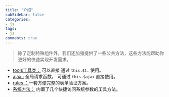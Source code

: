 ```yaml
---
title: "介绍"
subSidebar: false
categories:
- js
tags:
- js
comments: true
---
```


> 除了定制特殊组件外，我们还加强提供了一些公共方法，这些方法能帮助你更好的快速实现开发需求。

- [tools工具类：](./01.tools.md) 可以直接 通过 `this.$t.` 使用。
- [ajax :](./02.ajax.md) 全局请求函数， 可通过 `this.$ajax` 直接使用。
- [rules ：](./03.rules.md)一套方便完整的表单验证方案。
- [系统方法：](./04.sys.md) 内置了几个快捷访问系统参数的工具方法。

